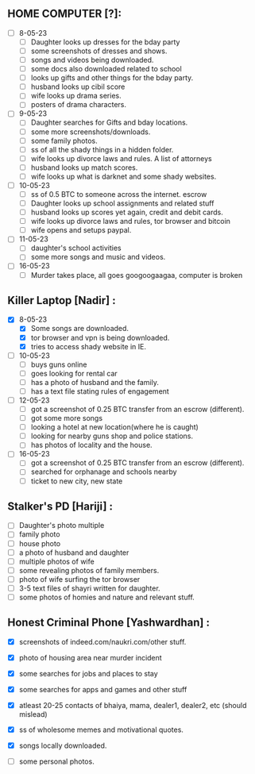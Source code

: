 ## HOME COMPUTER [?]:
- [ ] 8-05-23
	- [ ] Daughter looks up dresses for the bday party
	- [ ] some screenshots of dresses and shows.
	- [ ] songs and videos being downloaded.
	- [ ] some docs also downloaded related to school
	- [ ] looks up gifts and other things for the bday party.
	- [ ] husband looks up cibil score
	- [ ] wife looks up drama series.
	- [ ] posters of drama characters.
	
- [ ] 9-05-23
	- [ ] Daughter searches for Gifts and bday locations.
	- [ ] some more screenshots/downloads.
	- [ ] some family photos.
	- [ ] ss of all the shady things in a hidden folder.
	- [ ] wife looks up divorce laws and rules. A list of attorneys
	- [ ] husband looks up match scores.
	- [ ] wife looks up what is darknet and some shady websites.

- [ ] 10-05-23
	- [ ] ss of 0.5 BTC to someone across the internet. escrow
	- [ ] Daughter looks up school assignments and related stuff
	- [ ] husband looks up scores yet again, credit and debit cards.
	- [ ] wife looks up divorce laws and rules, tor browser and bitcoin
	- [ ] wife opens and setups paypal.

- [ ] 11-05-23
	- [ ] daughter's school activities
	- [ ] some more songs and music and videos.

- [ ] 16-05-23
	- [ ] Murder takes place, all goes googoogaagaa, computer is broken
	
## Killer Laptop [Nadir] :
- [x] 8-05-23
	- [x] Some songs are downloaded. 
	- [x] tor browser and vpn is being downloaded.
	- [x] tries to access shady website in IE.
	
- [ ] 10-05-23
	- [ ] buys guns online
	- [ ] goes looking for rental car
	- [ ] has a photo of husband and the family.
	- [ ] has a text file stating rules of engagement
	
- [ ] 12-05-23
	- [ ] got a screenshot of 0.25 BTC transfer from an escrow (different).
	- [ ] got some more songs
	- [ ] looking a hotel at new location(where he is caught)
	- [ ] looking  for nearby guns shop and police stations.
	- [ ] has photos of locality and the house.

- [ ] 16-05-23
	- [ ] got a screenshot of 0.25 BTC transfer from an escrow (different).
	- [ ] searched for orphanage and schools nearby
	- [ ] ticket to new city, new state

## Stalker's PD [Hariji] :

- [ ] Daughter's photo multiple
- [ ] family photo
- [ ] house photo
- [ ] a photo of husband and daughter
- [ ] multiple photos of wife
- [ ] some revealing photos of family members.
- [ ] photo of wife surfing the tor browser
- [ ] 3-5 text files of shayri written for daughter.
- [ ] some photos of homies and nature and relevant stuff.

## Honest Criminal Phone [Yashwardhan] :

- [x] screenshots of indeed.com/naukri.com/other stuff.
- [x] photo of housing area near murder incident
- [x] some searches for jobs and places to stay
- [x] some searches for apps and games and other stuff
- [x] atleast 20-25 contacts of bhaiya, mama, dealer1, dealer2, etc (should mislead)
- [x] ss of wholesome memes and motivational quotes.
- [x] songs locally downloaded.
- [ ] some personal photos.

